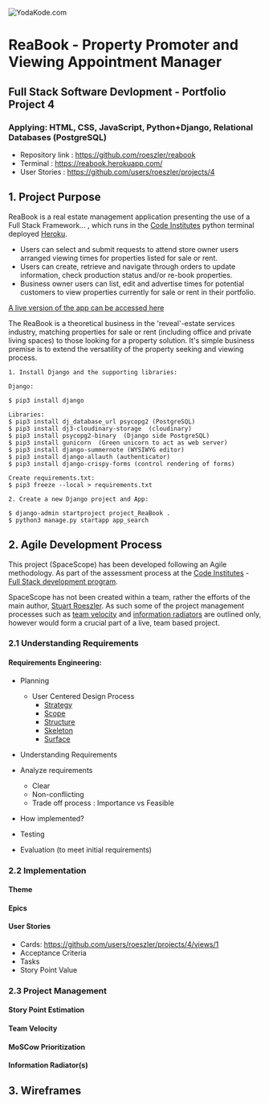 ![YodaKode.com](https://res.cloudinary.com/rgcommercial/image/upload/v1660283182/static/images/yodaKode-256_wsgzti.png)

# ReaBook - Property Promoter and Viewing Appointment Manager 
## Full Stack Software Devlopment - Portfolio Project 4
### Applying: HTML, CSS, JavaScript, Python+Django, Relational Databases (PostgreSQL)

* Repository link : https://github.com/roeszler/reabook
* Terminal : https://reabook.herokuapp.com/
* User Stories : https://github.com/users/roeszler/projects/4


## 1. Project Purpose

ReaBook is a real estate management application presenting the use of a Full Stack Framework... , which runs in the [Code Institutes](https://codeinstitute.net/) python terminal deployed [Heroku](https://www.heroku.com/platform).
* Users can select and submit requests to attend store owner users arranged viewing times for properties listed for sale or rent.
* Users can create, retrieve and navigate through orders to update information, check production status and/or re-book properties.
* Business owner users can list, edit and advertise times for potential customers to view properties currently for sale or rent in their portfolio.

[A live version of the app can be accessed here](https://reabook.herokuapp.com/)

The ReaBook is a theoretical business in the 'reveal'-estate services industry, matching properties for sale or rent (including office and private living spaces) to those looking for a property solution. It's simple business premise is to extend the versatility of the property seeking and viewing process.


```
1. Install Django and the supporting libraries:

Django:

$ pip3 install django

Libraries:
$ pip3 install dj_database_url psycopg2 (PostgreSQL)
$ pip3 install dj3-cloudinary-storage  (cloudinary)
$ pip3 install psycopg2-binary  (Django side PostgreSQL)
$ pip3 install gunicorn  (Green unicorn to act as web server)
$ pip3 install django-summernote (WYSIWYG editor)
$ pip3 install django-allauth (authenticator)
$ pip3 install django-crispy-forms (control rendering of forms)

Create requirements.txt:
$ pip3 freeze --local > requirements.txt

2. Create a new Django project and App:

$ django-admin startproject project_ReaBook .
$ python3 manage.py startapp app_search
```

## 2. Agile Development Process

This project (SpaceScope) has been developed following an Agile methodology. As part of the assessment process at the [Code Institutes](https://codeinstitute.net/) - [Full Stack development program](https://codeinstitute.net/se/full-stack-software-development-diploma/). 

SpaceScope has not been created within a team, rather the efforts of the main author, [Stuart Roeszler](https://www.linkedin.com/in/stuartroeszler/). As such some of the project management processes such as [team velocity](#team-velocity) and [information radiators](#information-radiators) are outlined only, however would form a crucial part of a live, team based project.
### 2.1 Understanding Requirements
#### Requirements Engineering:
* Planning
    - User Centered Design Process
        - [Strategy](static/ucd/1-strategy.md)
        - [Scope](static/ucd/2-scope.md)
        - [Structure](static/ucd/3-structure.md)
        - [Skeleton](static/ucd/4-skeleton.md)
        - [Surface](static/ucd/5-surface.md)

* Understanding Requirements 
* Analyze requirements 
    - Clear
    - Non-conflicting
    - Trade off process : Importance vs Feasible 
* How implemented?
* Testing
* Evaluation (to meet initial requirements)

### 2.2 Implementation
#### Theme
#### Epics

#### User Stories
- Cards:
https://github.com/users/roeszler/projects/4/views/1
- Acceptance Criteria
- Tasks
- Story Point Value

### 2.3 Project Management
#### Story Point Estimation
#### Team Velocity
#### MoSCow Prioritization
#### Information Radiator(s)

## 3. Wireframes



